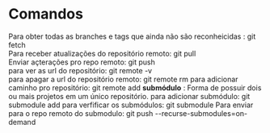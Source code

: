 # Comandos
Para obter todas as branches e tags que ainda não são reconheicidas : git fetch <br/>
Para receber atualizações do repositório remoto: git pull <br/>
Enviar açterações pro repo remoto: git push <br/>
para ver as url do repositório: git remote -v <br/>
para apagar a url do repositório remoto: git remote rm <nome>
para adicionar caminho pro repositório: git remote add <nome> <url>
**submódulo** : 
Forma de possuir dois ou mais projetos em um único repositório.
para adicionar submódulo: git submodule add <repo>
para verfificar os submódulos: git submodule
Para enviar para o repo remoto do submodulo: git push --recurse-submodules=on-demand
